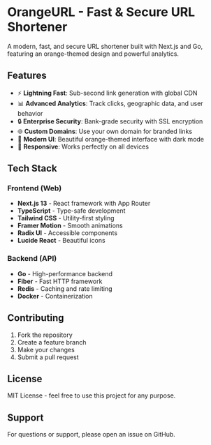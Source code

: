 # OrangeURL - Fast & Secure URL Shortener

A modern, fast, and secure URL shortener built with Next.js and Go, featuring an orange-themed design and powerful analytics.

## Features

- ⚡ **Lightning Fast**: Sub-second link generation with global CDN
- 📊 **Advanced Analytics**: Track clicks, geographic data, and user behavior
- 🔒 **Enterprise Security**: Bank-grade security with SSL encryption
- 🌐 **Custom Domains**: Use your own domain for branded links
- 🎨 **Modern UI**: Beautiful orange-themed interface with dark mode
- 📱 **Responsive**: Works perfectly on all devices

## Tech Stack

### Frontend (Web)
- **Next.js 13** - React framework with App Router
- **TypeScript** - Type-safe development
- **Tailwind CSS** - Utility-first styling
- **Framer Motion** - Smooth animations
- **Radix UI** - Accessible components
- **Lucide React** - Beautiful icons

### Backend (API)
- **Go** - High-performance backend
- **Fiber** - Fast HTTP framework
- **Redis** - Caching and rate limiting
- **Docker** - Containerization


## Contributing

1. Fork the repository
2. Create a feature branch
3. Make your changes
4. Submit a pull request

## License

MIT License - feel free to use this project for any purpose.

## Support

For questions or support, please open an issue on GitHub. 
